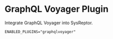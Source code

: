 # GraphQL Voyager Plugin
Integrate GraphQL Voyager into SysReptor.

```
ENABLED_PLUGINS="graphqlvoyager"
```

